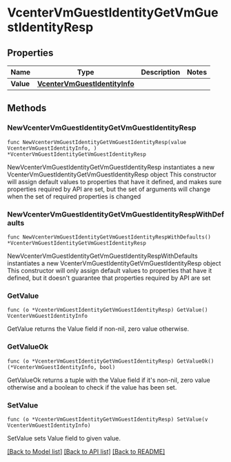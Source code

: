 # VcenterVmGuestIdentityGetVmGuestIdentityResp

## Properties

Name | Type | Description | Notes
------------ | ------------- | ------------- | -------------
**Value** | [**VcenterVmGuestIdentityInfo**](VcenterVmGuestIdentityInfo.md) |  | 

## Methods

### NewVcenterVmGuestIdentityGetVmGuestIdentityResp

`func NewVcenterVmGuestIdentityGetVmGuestIdentityResp(value VcenterVmGuestIdentityInfo, ) *VcenterVmGuestIdentityGetVmGuestIdentityResp`

NewVcenterVmGuestIdentityGetVmGuestIdentityResp instantiates a new VcenterVmGuestIdentityGetVmGuestIdentityResp object
This constructor will assign default values to properties that have it defined,
and makes sure properties required by API are set, but the set of arguments
will change when the set of required properties is changed

### NewVcenterVmGuestIdentityGetVmGuestIdentityRespWithDefaults

`func NewVcenterVmGuestIdentityGetVmGuestIdentityRespWithDefaults() *VcenterVmGuestIdentityGetVmGuestIdentityResp`

NewVcenterVmGuestIdentityGetVmGuestIdentityRespWithDefaults instantiates a new VcenterVmGuestIdentityGetVmGuestIdentityResp object
This constructor will only assign default values to properties that have it defined,
but it doesn't guarantee that properties required by API are set

### GetValue

`func (o *VcenterVmGuestIdentityGetVmGuestIdentityResp) GetValue() VcenterVmGuestIdentityInfo`

GetValue returns the Value field if non-nil, zero value otherwise.

### GetValueOk

`func (o *VcenterVmGuestIdentityGetVmGuestIdentityResp) GetValueOk() (*VcenterVmGuestIdentityInfo, bool)`

GetValueOk returns a tuple with the Value field if it's non-nil, zero value otherwise
and a boolean to check if the value has been set.

### SetValue

`func (o *VcenterVmGuestIdentityGetVmGuestIdentityResp) SetValue(v VcenterVmGuestIdentityInfo)`

SetValue sets Value field to given value.



[[Back to Model list]](../README.md#documentation-for-models) [[Back to API list]](../README.md#documentation-for-api-endpoints) [[Back to README]](../README.md)


